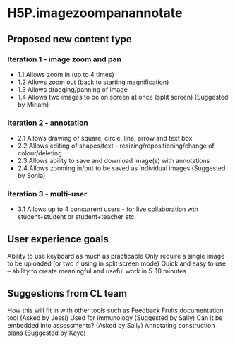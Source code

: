 # H5P.imagezoompanannotate

## Proposed new content type

### Iteration 1 - image zoom and pan
- 1.1 Allows zoom in (up to 4 times)
- 1.2 Allows zoom out (back to starting magnification)
- 1.3 Allows dragging/panning of image
- 1.4 Allows two images to be on screen at once (split screen) (Suggested by Miriam)

### Iteration 2 - annotation
- 2.1 Allows drawing of square, circle, line, arrow and text box
- 2.2 Allows editing of shapes/text - resizing/repositioning/change of colour/deleting
- 2.3 Allows ability to save and download image(s) with annotations
- 2.4 Allows zooming in/out to be saved as individual images (Suggested by Sonia)

### Iteration 3 - multi-user
- 3.1 Allows up to 4 concurrent users - for live collaboration wth student+student or student+teacher etc.

## User experience goals ##
Ability to use keyboard as much as practicable
Only require a single image to be uploaded (or two if using in split screen mode)
Quick and easy to use – ability to create meaningful and useful work in 5-10 minutes

## Suggestions from CL team ##
How this will fit in with other tools such as Feedback Fruits documentation tool (Asked by Jessi)
Used for immunology (Suggested by Sally)
Can it be embedded into assessments? (Asked by Sally)
Annotating construction plans (Suggested by Kaye)
